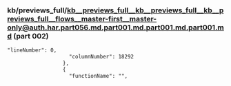 ### kb/previews_full/kb__previews_full__kb__previews_full__kb__previews_full__flows__master-first__master-only@auth.har.part056.md.part001.md.part001.md.part001.md (part 002)

```md
"lineNumber": 0,
                    "columnNumber": 18292
                  },
                  {
                    "functionName": "",
            
```

```
